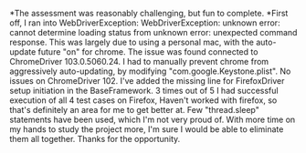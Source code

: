 *The assessment was reasonably challenging, but fun to complete.
*First off, I ran into WebDriverException:
WebDriverException: unknown error: cannot determine loading status
from unknown error: unexpected command response.
This was largely due to using a personal mac, with the auto-update future "on"
for chrome. 
The issue was found connected to ChromeDriver 103.0.5060.24.
I had to manually prevent chrome from aggressively auto-updating, by 
modifying "com.google.Keystone.plist". No issues on ChromeDriver 102.
I've added the missing line for FirefoxDriver setup initiation in the BaseFramework.
3 times out of 5 I had successful execution of all 4 test cases on Firefox, 
Haven't worked with firefox, so that's definitely an area for me to get better at.
Few "thread.sleep" statements have been used, which I'm not very proud of. With more time on my hands
to study the project more, I'm sure I would be able to eliminate them all together.
         Thanks for the opportunity.

